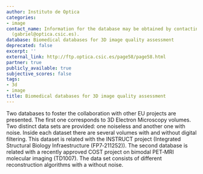 ```yaml
---
author: Instituto de Optica
categories:
- image
contact_name: Information for the database may be obtained by contacting Gabriel Cristobal
  (gabriel@optica.csic.es).
database: Biomedical databases for 3D image quality assessment
deprecated: false
excerpt: ''
external_link: http://ftp.optica.csic.es/page58/page58.html
partner: true
publicly_available: true
subjective_scores: false
tags:
- 3d
- image
title: Biomedical databases for 3D image quality assessment
---
```


Two databases to foster the collaboration with other EU projects are presented. The first one corresponds to 3D Electron Microscopy volumes. Two distinct data sets are provided: one noiseless and another one with noise. Inside each dataset there are several volumes with and without digital filtering. This dataset is related with the INSTRUCT project (Integrated Structural Biology Infraestructure (FP7‐211252)). The second database is related with a recently approved COST project on bimodal PET‐MRI molecular imaging (TD1007). The data set consists of different reconstruction algorithms with a without noise.